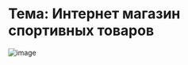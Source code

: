# Тема: Интернет магазин спортивных товаров 

![image](https://github.com/calotesversicolor/db_pr/assets/78222610/364d15f9-c6d1-4da4-b8b0-d70bf3fcd643)
